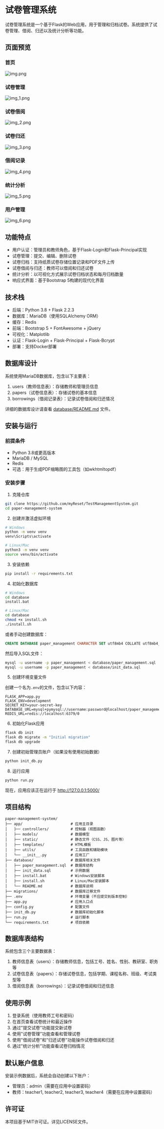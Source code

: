 # 试卷管理系统

试卷管理系统是一个基于Flask的Web应用，用于管理和归档试卷。系统提供了试卷管理、借阅、归还以及统计分析等功能。


## 页面预览
### 首页
![img.png](img.png)

### 试卷管理
![img_1.png](img_1.png)

### 试卷借阅
![img_2.png](img_2.png)

### 试卷归还
![img_3.png](img_3.png)

### 借阅记录
![img_4.png](img_4.png)

### 统计分析
![img_5.png](img_5.png)

### 用户管理
![img_6.png](img_6.png)
## 功能特点

- 用户认证：管理员和教师角色，基于Flask-Login和Flask-Principal实现
- 试卷管理：提交、编辑、删除试卷
- 试卷归档：支持纸质试卷存储位置记录和PDF文件上传
- 试卷借阅与归还：教师可以借阅和归还试卷
- 统计分析：以可视化方式展示试卷归档状态和每月归档数量
- 响应式界面：基于Bootstrap 5构建的现代化界面

## 技术栈

- 后端：Python 3.8 + Flask 2.2.3
- 数据库：MariaDB（使用SQLAlchemy ORM）
- 缓存：Redis
- 前端：Bootstrap 5 + FontAwesome + jQuery
- 可视化：Matplotlib
- 认证：Flask-Login + Flask-Principal + Flask-Bcrypt
- 部署：支持Docker部署

## 数据库设计

系统使用MariaDB数据库，包含以下主要表：

1. users（教师信息表）：存储教师和管理员信息
2. papers（试卷信息表）：存储试卷的基本信息
3. borrowings（借阅记录表）：记录试卷借阅和归还情况

详细的数据库设计请查看 [database/README.md](database/README.md) 文件。

## 安装与运行

### 前提条件

- Python 3.8或更高版本
- MariaDB / MySQL
- Redis
- 可选：用于生成PDF缩略图的工具包（如wkhtmltopdf）

### 安装步骤

1. 克隆仓库

```bash
git clone https://github.com/myReset/TestManagementSystem.git
cd paper-management-system
```

2. 创建并激活虚拟环境

```bash
# Windows
python -m venv venv
venv\Scripts\activate

# Linux/Mac
python3 -m venv venv
source venv/bin/activate
```

3. 安装依赖

```bash
pip install -r requirements.txt
```

4. 初始化数据库

```bash
# Windows
cd database
install.bat

# Linux/Mac
cd database
chmod +x install.sh
./install.sh
```

或者手动创建数据库：

```sql
CREATE DATABASE paper_management CHARACTER SET utf8mb4 COLLATE utf8mb4_unicode_ci;
```

然后导入SQL文件：

```bash
mysql -u username -p paper_management < database/paper_management.sql
mysql -u username -p paper_management < database/init_data.sql
```

5. 创建环境变量文件

创建一个名为`.env`的文件，包含以下内容：

```
FLASK_APP=app.py
FLASK_ENV=development
SECRET_KEY=your-secret-key
DATABASE_URL=mysql+pymysql://username:password@localhost/paper_management
REDIS_URL=redis://localhost:6379/0
```

6. 初始化Flask应用

```bash
flask db init
flask db migrate -m "Initial migration"
flask db upgrade
```

7. 创建初始管理员账户（如果没有使用初始数据）

```bash
python init_db.py
```

8. 运行应用

```bash
python run.py
```

现在，应用应该正在运行于 http://127.0.0.1:5000/

## 项目结构

```
paper-management-system/
├── app/                      # 应用主目录
│   ├── controllers/          # 控制器（视图函数）
│   ├── models/               # 数据模型
│   ├── static/               # 静态文件（CSS、JS、图片等）
│   ├── templates/            # HTML模板
│   ├── utils/                # 工具函数和辅助模块
│   └── __init__.py           # 应用工厂
├── database/                 # 数据库相关文件
│   ├── paper_management.sql  # 数据库结构
│   ├── init_data.sql         # 示例数据
│   ├── install.bat           # Windows安装脚本
│   ├── install.sh            # Linux/Mac安装脚本
│   └── README.md             # 数据库说明
├── migrations/               # 数据库迁移文件
├── .env                      # 环境变量（不应提交到版本控制）
├── app.py                    # 应用入口点
├── config.py                 # 配置文件
├── init_db.py                # 数据库初始化脚本
├── run.py                    # 运行脚本
└── requirements.txt          # 项目依赖
```

## 数据库表结构

系统包含三个主要数据表：

1. 教师信息表（users）：存储教师信息，包括工号、姓名、性别、教研室、职务等
2. 试卷信息表（papers）：存储试卷信息，包括学期、课程名称、班级、考试类型等
3. 借阅信息表（borrowings）：记录试卷借阅和归还信息

## 使用示例

1. 登录系统（使用教师工号和密码）
2. 在首页查看试卷统计和最近操作
3. 通过"提交试卷"功能提交新试卷
4. 使用"试卷管理"功能查看和管理试卷
5. 使用"借阅试卷"和"归还试卷"功能操作试卷借阅和归还
6. 通过"统计分析"功能查看试卷归档情况

## 默认账户信息

安装示例数据后，系统会自动创建以下账户：

- 管理员：admin（需要在应用中设置密码）
- 教师：teacher1, teacher2, teacher3, teacher4（需要在应用中设置密码）

## 许可证

本项目基于MIT许可证。详见LICENSE文件。 
